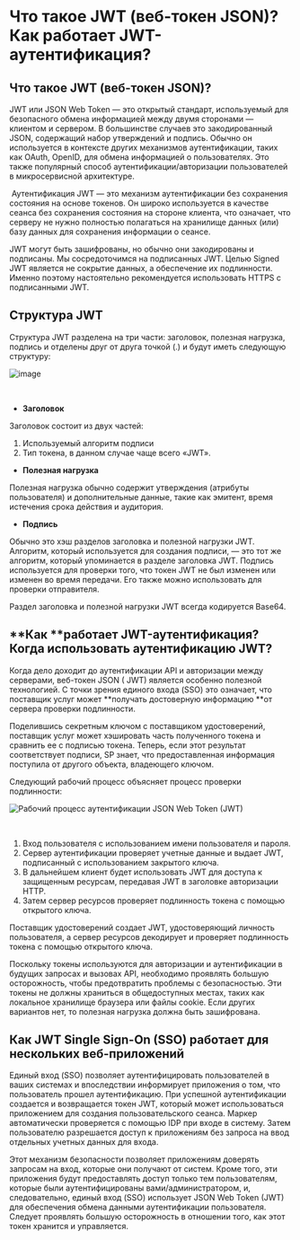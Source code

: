# Что такое JWT  (веб-токен JSON)? Как работает JWT-аутентификация?  

## **Что такое JWT (веб-токен JSON)?**

JWT или JSON Web Token — это открытый стандарт, используемый для безопасного обмена информацией между двумя сторонами — клиентом и сервером. В большинстве случаев это закодированный JSON, содержащий набор утверждений и подпись. Обычно он используется в контексте других механизмов аутентификации, таких как OAuth, OpenID, для обмена информацией о пользователях. Это также популярный способ аутентификации/авторизации пользователей в микросервисной архитектуре.

 Аутентификация JWT — это механизм аутентификации без сохранения состояния на основе токенов. Он широко используется в качестве сеанса без сохранения состояния на стороне клиента, что означает, что серверу не нужно полностью полагаться на хранилище данных (или) базу данных для сохранения информации о сеансе.

JWT могут быть зашифрованы, но обычно они закодированы и подписаны. Мы сосредоточимся на подписанных JWT. Целью Signed JWT является не сокрытие данных, а обеспечение их подлинности. Именно поэтому настоятельно рекомендуется использовать HTTPS с подписанными JWT.

## **Структура JWT**

Структура JWT разделена на три части: заголовок, полезная нагрузка, подпись и отделены друг от друга точкой (.) и будут иметь следующую структуру:

![image](https://user-images.githubusercontent.com/3950155/234895068-8ba1566d-cddd-4c14-a81d-282ea139b5e4.png)
 

 

* **Заголовок**

Заголовок состоит из двух частей: 

1. Используемый алгоритм подписи
2. Тип токена, в данном случае чаще всего «JWT».

* **Полезная нагрузка**

Полезная нагрузка обычно содержит утверждения (атрибуты пользователя) и дополнительные данные, такие как эмитент, время истечения срока действия и аудитория. 

* **Подпись**

Обычно это хэш разделов заголовка и полезной нагрузки JWT. Алгоритм, который используется для создания подписи, — это тот же алгоритм, который упоминается в разделе заголовка JWT. Подпись используется для проверки того, что токен JWT не был изменен или изменен во время передачи. Его также можно использовать для проверки отправителя.

Раздел заголовка и полезной нагрузки JWT всегда кодируется Base64.

## **Как ****работает JWT-аутентификация? Когда использовать аутентификацию JWT?**

Когда дело доходит до аутентификации API и авторизации между серверами, веб-токен JSON ( JWT) является особенно полезной технологией. С точки зрения единого входа (SSO) это означает, что поставщик услуг может **получать достоверную информацию **от сервера проверки подлинности. 

Поделившись секретным ключом с поставщиком удостоверений, поставщик услуг может хэшировать часть полученного токена и сравнить ее с подписью токена. Теперь, если этот результат соответствует подписи, SP знает, что предоставленная информация поступила от другого объекта, владеющего ключом.

Следующий рабочий процесс объясняет процесс проверки подлинности:

![Рабочий процесс аутентификации JSON Web Token (JWT)](/wp-content/uploads/sites/19/2021/12/jwt-workflow.webp)

 

1. Вход пользователя с использованием имени пользователя и пароля.
2. Сервер аутентификации проверяет учетные данные и выдает JWT, подписанный с использованием закрытого ключа.
3. В дальнейшем клиент будет использовать JWT для доступа к защищенным ресурсам, передавая JWT в заголовке авторизации HTTP.
4. Затем сервер ресурсов проверяет подлинность токена с помощью открытого ключа.

Поставщик удостоверений создает JWT, удостоверяющий личность пользователя, а сервер ресурсов декодирует и проверяет подлинность токена с помощью открытого ключа.

Поскольку токены используются для авторизации и аутентификации в будущих запросах и вызовах API, необходимо проявлять большую осторожность, чтобы предотвратить проблемы с безопасностью. Эти токены не должны храниться в общедоступных местах, таких как локальное хранилище браузера или файлы cookie. Если других вариантов нет, то полезная нагрузка должна быть зашифрована.

## **Как JWT Single Sign-On (SSO) работает для нескольких веб-приложений**

Единый вход (SSO) позволяет аутентифицировать пользователей в ваших системах и впоследствии информирует приложения о том, что пользователь прошел аутентификацию. При успешной аутентификации создается и возвращается токен JWT, который может использоваться приложением для создания пользовательского сеанса. Маркер автоматически проверяется с помощью IDP при входе в систему. Затем пользователю разрешается доступ к приложениям без запроса на ввод отдельных учетных данных для входа.

Этот механизм безопасности позволяет приложениям доверять запросам на вход, которые они получают от систем. Кроме того, эти приложения будут предоставлять доступ только тем пользователям, которые были аутентифицированы вами/администратором, и, следовательно, единый вход (SSO) использует JSON Web Token (JWT) для обеспечения обмена данными аутентификации пользователя. Следует проявлять большую осторожность в отношении того, как этот токен хранится и управляется.
